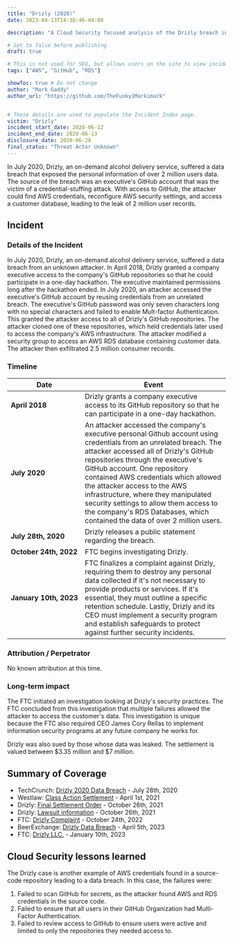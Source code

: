 ```yaml
---
title: "Drizly (2020)"
date: 2023-04-13T14:38:46-04:00

description: "A Cloud Security focused analysis of the Drizly breach in 2020."

# Set to false before publishing
draft: true

# This is not used for SEO, but allows users on the site to view incidents by keyword
tags: ["AWS", "GitHub", "RDS"]

showToc: true # Do not change
author: "Mark Gaddy"
author_url: "https://github.com/TheFunky1Markimark"


# These details are used to populate the Incident Index page.
victim: "Drizly"
incident_start_date: 2020-06-12
incident_end_date: 2020-06-13
disclosure_date: 2020-06-28
final_status: "Threat Actor Unknown"
---
```


In July 2020, Drizly, an on-demand alcohol delivery service, suffered a data breach that exposed the personal information of over 2 million users data. The source of the breach was an executive's GitHub account that was the victim of a credential-stuffing attack. With access to GitHub, the attacker could find AWS credentials, reconfigure AWS security settings, and access a customer database, leading to the leak of 2 million user records.
<!--more-->

## Incident

### Details of the Incident

In July 2020, Drizly, an on-demand alcohol delivery service, suffered a data breach from an unknown attacker. In April 2018, Drizly granted a company executive access to the company's GitHub repositories so that he could participate in a one-day hackathon. The executive maintained permissions long after the hackathon ended. In July 2020, an attacker accessed the executive's GitHub account by reusing credentials from an unrelated breach. The executive's GitHub password was only seven characters long with no special characters and failed to enable Mult-factor Authentication. This granted the attacker access to all of Drizly's GitHub repositories. The attacker cloned one of these repositories, which held credentials later used to access the company's AWS infrastructure. The attacker modified a security group to access an AWS RDS database containing customer data. The attacker then exfiltrated 2.5 million consumer records.

### Timeline

| Date | Event |
| ------ | ----- |
| **April 2018** | Drizly grants a company executive access to its GitHub repository so that he can participate in a one-day hackathon. |
| **July 2020** | An attacker accessed the company's executive personal Github account using credentials from an unrelated breach. The attacker accessed all of Drizly's GitHub repositories through the executive's GitHub account. One repository contained AWS credentials which allowed the attacker access to the AWS infrastructure, where they manipulated security settings to allow them access to the company's RDS Databases, which contained the data of over 2 million users. |
| **July 28th, 2020** | Drizly releases a public statement regarding the breach. |
| **October&nbsp;24th,&nbsp;2022** | FTC begins investigating Drizly. |
| **January&nbsp;10th,&nbsp;2023** | FTC finalizes a complaint against Drizly, requiring them to destroy any personal data collected if it's not necessary to provide products or services. If it's essential, they must outline a specific retention schedule. Lastly, Drizly and its CEO must implement a security program and establish safeguards to protect against further security incidents. |

### Attribution / Perpetrator

No known attribution at this time.

### Long-term impact

The FTC initiated an investigation looking at Drizly's security practices. The FTC concluded from this investigation that multiple failures allowed the attacker to access the customer's data. This investigation is unique because the FTC also required CEO James Cory Rellas to implement information security programs at any future company he works for.

Drizly was also sued by those whose data was leaked. The settlement is valued between $3.35 million and $7 million.

## Summary of Coverage

- TechCrunch: [Drizly 2020 Data Breach](https://techcrunch.com/2020/07/28/drizly-data-breach/) - July 28th, 2020
- Westlaw: [Class Action Settlement](https://today.westlaw.com/Document/I771917ce92c411ebbea4f0dc9fb69570/View/FullText.html?transitionType=Default&contextData=(sc.Default)&firstPage=true) - April 1st, 2021
- Drizly: [Final Settlement Order](https://alcoholdeliverydatabreach.com/assets/Docs/FINAL%20APPROVAL%20ORDER.pdf) - October 26th, 2021
- Drizly: [Lawsuit information](https://alcoholdeliverydatabreach.com/) - October 26th, 2021
- FTC: [Drizly Complaint](https://www.ftc.gov/system/files/ftc_gov/pdf/202-3185-Drizly-Complaint.pdf) - October 24th, 2022
- BeerExchange: [Drizly Data Breach](https://thebeerexchange.io/drizly-data-breach/) - April 5th, 2023
- FTC: [Drizly LLC.](https://www.ftc.gov/legal-library/browse/cases-proceedings/2023185-drizly-llc-matter) - January 10th, 2023

## Cloud Security lessons learned

The Drizly case is another example of AWS credentials found in a source-code repository leading to a data breach. In this case, the failures were:
1. Failed to scan GitHub for secrets, as the attacker found AWS and RDS credentials in the source code.
2. Failed to ensure that all users in their GitHub Organization had Multi-Factor Authentication.
3. Failed to review access to GitHub to ensure users were active and limited to only the repositories they needed access to.
